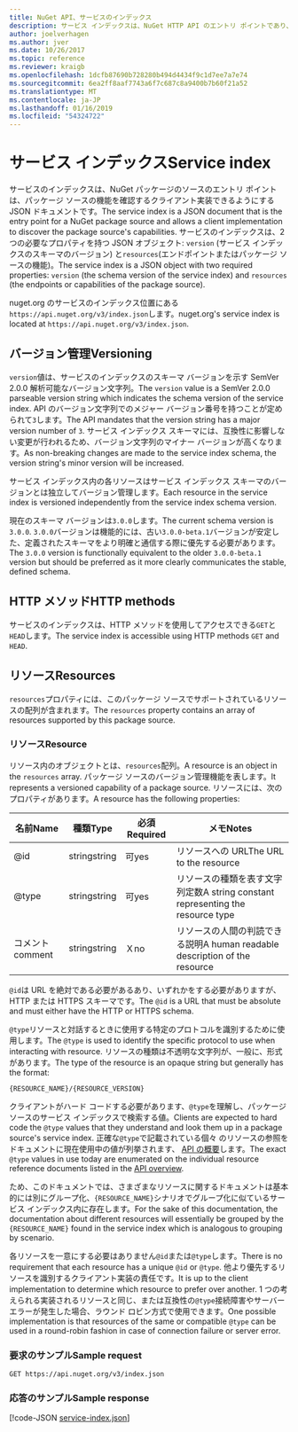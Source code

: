 ```yaml
---
title: NuGet API、サービスのインデックス
description: サービス インデックスは、NuGet HTTP API のエントリ ポイントであり、サーバーの機能を列挙します。
author: joelverhagen
ms.author: jver
ms.date: 10/26/2017
ms.topic: reference
ms.reviewer: kraigb
ms.openlocfilehash: 1dcfb87690b728280b494d4434f9c1d7ee7a7e74
ms.sourcegitcommit: 6ea2ff8aaf7743a6f7c687c8a9400b7b60f21a52
ms.translationtype: MT
ms.contentlocale: ja-JP
ms.lasthandoff: 01/16/2019
ms.locfileid: "54324722"
---
```

# <a name="service-index"></a><span data-ttu-id="8fd07-103">サービス インデックス</span><span class="sxs-lookup"><span data-stu-id="8fd07-103">Service index</span></span>

<span data-ttu-id="8fd07-104">サービスのインデックスは、NuGet パッケージのソースのエントリ ポイントは、パッケージ ソースの機能を確認するクライアント実装できるようにする JSON ドキュメントです。</span><span class="sxs-lookup"><span data-stu-id="8fd07-104">The service index is a JSON document that is the entry point for a NuGet package source and allows a client implementation to discover the package source's capabilities.</span></span> <span data-ttu-id="8fd07-105">サービスのインデックスは、2 つの必要なプロパティを持つ JSON オブジェクト: `version` (サービス インデックスのスキーマのバージョン) と`resources`(エンドポイントまたはパッケージ ソースの機能)。</span><span class="sxs-lookup"><span data-stu-id="8fd07-105">The service index is a JSON object with two required properties: `version` (the schema version of the service index) and `resources`  (the endpoints or capabilities of the package source).</span></span>

<span data-ttu-id="8fd07-106">nuget.org のサービスのインデックス位置にある`https://api.nuget.org/v3/index.json`します。</span><span class="sxs-lookup"><span data-stu-id="8fd07-106">nuget.org's service index is located at `https://api.nuget.org/v3/index.json`.</span></span>

## <a name="versioning"></a><span data-ttu-id="8fd07-107">バージョン管理</span><span class="sxs-lookup"><span data-stu-id="8fd07-107">Versioning</span></span>

<span data-ttu-id="8fd07-108">`version`値は、サービスのインデックスのスキーマ バージョンを示す SemVer 2.0.0 解析可能なバージョン文字列。</span><span class="sxs-lookup"><span data-stu-id="8fd07-108">The `version` value is a SemVer 2.0.0 parseable version string which indicates the schema version of the service index.</span></span> <span data-ttu-id="8fd07-109">API のバージョン文字列でのメジャー バージョン番号を持つことが定められて`3`します。</span><span class="sxs-lookup"><span data-stu-id="8fd07-109">The API mandates that the version string has a major version number of `3`.</span></span> <span data-ttu-id="8fd07-110">サービス インデックス スキーマには、互換性に影響しない変更が行われるため、バージョン文字列のマイナー バージョンが高くなります。</span><span class="sxs-lookup"><span data-stu-id="8fd07-110">As non-breaking changes are made to the service index schema, the version string's minor version will be increased.</span></span>

<span data-ttu-id="8fd07-111">サービス インデックス内の各リソースはサービス インデックス スキーマのバージョンとは独立してバージョン管理します。</span><span class="sxs-lookup"><span data-stu-id="8fd07-111">Each resource in the service index is versioned independently from the service index schema version.</span></span>

<span data-ttu-id="8fd07-112">現在のスキーマ バージョンは`3.0.0`します。</span><span class="sxs-lookup"><span data-stu-id="8fd07-112">The current schema version is `3.0.0`.</span></span> <span data-ttu-id="8fd07-113">`3.0.0`バージョンは機能的には、古い`3.0.0-beta.1`バージョンが安定した、定義されたスキーマをより明確と通信する際に優先する必要があります。</span><span class="sxs-lookup"><span data-stu-id="8fd07-113">The `3.0.0` version is functionally equivalent to the older `3.0.0-beta.1` version but should be preferred as it more clearly communicates the stable, defined schema.</span></span>

## <a name="http-methods"></a><span data-ttu-id="8fd07-114">HTTP メソッド</span><span class="sxs-lookup"><span data-stu-id="8fd07-114">HTTP methods</span></span>

<span data-ttu-id="8fd07-115">サービスのインデックスは、HTTP メソッドを使用してアクセスできる`GET`と`HEAD`します。</span><span class="sxs-lookup"><span data-stu-id="8fd07-115">The service index is accessible using HTTP methods `GET` and `HEAD`.</span></span>

## <a name="resources"></a><span data-ttu-id="8fd07-116">リソース</span><span class="sxs-lookup"><span data-stu-id="8fd07-116">Resources</span></span>

<span data-ttu-id="8fd07-117">`resources`プロパティには、このパッケージ ソースでサポートされているリソースの配列が含まれます。</span><span class="sxs-lookup"><span data-stu-id="8fd07-117">The `resources` property contains an array of resources supported by this package source.</span></span>

### <a name="resource"></a><span data-ttu-id="8fd07-118">リソース</span><span class="sxs-lookup"><span data-stu-id="8fd07-118">Resource</span></span>

<span data-ttu-id="8fd07-119">リソース内のオブジェクトとは、`resources`配列。</span><span class="sxs-lookup"><span data-stu-id="8fd07-119">A resource is an object in the `resources` array.</span></span> <span data-ttu-id="8fd07-120">パッケージ ソースのバージョン管理機能を表します。</span><span class="sxs-lookup"><span data-stu-id="8fd07-120">It represents a versioned capability of a package source.</span></span> <span data-ttu-id="8fd07-121">リソースには、次のプロパティがあります。</span><span class="sxs-lookup"><span data-stu-id="8fd07-121">A resource has the following properties:</span></span>

<span data-ttu-id="8fd07-122">名前</span><span class="sxs-lookup"><span data-stu-id="8fd07-122">Name</span></span>          | <span data-ttu-id="8fd07-123">種類</span><span class="sxs-lookup"><span data-stu-id="8fd07-123">Type</span></span>   | <span data-ttu-id="8fd07-124">必須</span><span class="sxs-lookup"><span data-stu-id="8fd07-124">Required</span></span> | <span data-ttu-id="8fd07-125">メモ</span><span class="sxs-lookup"><span data-stu-id="8fd07-125">Notes</span></span>
------------- | ------ | -------- | -----
@id           | <span data-ttu-id="8fd07-126">string</span><span class="sxs-lookup"><span data-stu-id="8fd07-126">string</span></span> | <span data-ttu-id="8fd07-127">可</span><span class="sxs-lookup"><span data-stu-id="8fd07-127">yes</span></span>      | <span data-ttu-id="8fd07-128">リソースへの URL</span><span class="sxs-lookup"><span data-stu-id="8fd07-128">The URL to the resource</span></span>
@type         | <span data-ttu-id="8fd07-129">string</span><span class="sxs-lookup"><span data-stu-id="8fd07-129">string</span></span> | <span data-ttu-id="8fd07-130">可</span><span class="sxs-lookup"><span data-stu-id="8fd07-130">yes</span></span>      | <span data-ttu-id="8fd07-131">リソースの種類を表す文字列定数</span><span class="sxs-lookup"><span data-stu-id="8fd07-131">A string constant representing the resource type</span></span>
<span data-ttu-id="8fd07-132">コメント</span><span class="sxs-lookup"><span data-stu-id="8fd07-132">comment</span></span>       | <span data-ttu-id="8fd07-133">string</span><span class="sxs-lookup"><span data-stu-id="8fd07-133">string</span></span> | <span data-ttu-id="8fd07-134">Ｘ</span><span class="sxs-lookup"><span data-stu-id="8fd07-134">no</span></span>       | <span data-ttu-id="8fd07-135">リソースの人間の判読できる説明</span><span class="sxs-lookup"><span data-stu-id="8fd07-135">A human readable description of the resource</span></span>

<span data-ttu-id="8fd07-136">`@id`は URL を絶対である必要があるあり、いずれかをする必要がありますが、HTTP または HTTPS スキーマです。</span><span class="sxs-lookup"><span data-stu-id="8fd07-136">The `@id` is a URL that must be absolute and must either have the HTTP or HTTPS schema.</span></span>

<span data-ttu-id="8fd07-137">`@type`リソースと対話するときに使用する特定のプロトコルを識別するために使用します。</span><span class="sxs-lookup"><span data-stu-id="8fd07-137">The `@type` is used to identify the specific protocol to use when interacting with resource.</span></span> <span data-ttu-id="8fd07-138">リソースの種類は不透明な文字列が、一般に、形式があります。</span><span class="sxs-lookup"><span data-stu-id="8fd07-138">The type of the resource is an opaque string but generally has the format:</span></span>

    {RESOURCE_NAME}/{RESOURCE_VERSION}

<span data-ttu-id="8fd07-139">クライアントがハード コードする必要があります、`@type`を理解し、パッケージ ソースのサービス インデックスで検索する値。</span><span class="sxs-lookup"><span data-stu-id="8fd07-139">Clients are expected to hard code the `@type` values that they understand and look them up in a package source's service index.</span></span> <span data-ttu-id="8fd07-140">正確な`@type`で記載されている個々 のリソースの参照をドキュメントに現在使用中の値が列挙されます、 [API の概要](overview.md#resources-and-schema)します。</span><span class="sxs-lookup"><span data-stu-id="8fd07-140">The exact `@type` values in use today are enumerated on the individual resource reference documents listed in the [API overview](overview.md#resources-and-schema).</span></span>

<span data-ttu-id="8fd07-141">ため、このドキュメントでは、さまざまなリソースに関するドキュメントは基本的には別にグループ化、`{RESOURCE_NAME}`シナリオでグループ化に似ているサービス インデックス内に存在します。</span><span class="sxs-lookup"><span data-stu-id="8fd07-141">For the sake of this documentation, the documentation about different resources will essentially be grouped by the `{RESOURCE_NAME}` found in the service index which is analogous to grouping by scenario.</span></span> 

<span data-ttu-id="8fd07-142">各リソースを一意にする必要はありません`@id`または`@type`します。</span><span class="sxs-lookup"><span data-stu-id="8fd07-142">There is no requirement that each resource has a unique `@id` or `@type`.</span></span> <span data-ttu-id="8fd07-143">他より優先するリソースを識別するクライアント実装の責任です。</span><span class="sxs-lookup"><span data-stu-id="8fd07-143">It is up to the client implementation to determine which resource to prefer over another.</span></span> <span data-ttu-id="8fd07-144">1 つの考えられる実装されるリソースと同じ、または互換性の`@type`接続障害やサーバー エラーが発生した場合、ラウンド ロビン方式で使用できます。</span><span class="sxs-lookup"><span data-stu-id="8fd07-144">One possible implementation is that resources of the same or compatible `@type` can be used in a round-robin fashion in case of connection failure or server error.</span></span>

### <a name="sample-request"></a><span data-ttu-id="8fd07-145">要求のサンプル</span><span class="sxs-lookup"><span data-stu-id="8fd07-145">Sample request</span></span>

    GET https://api.nuget.org/v3/index.json

### <a name="sample-response"></a><span data-ttu-id="8fd07-146">応答のサンプル</span><span class="sxs-lookup"><span data-stu-id="8fd07-146">Sample response</span></span>

[!code-JSON [service-index.json](./_data/service-index.json)]
